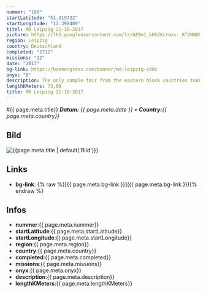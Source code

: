```yaml
---
nummer: "108"
startLatitude: "51.319722"
startLongitude: "12.398409"
titel: MD Leipzig 21-10-2017
picture: https://lh3.googleusercontent.com/lr/AFBm1_bH5ZKctmxx-_KT2WNUP8q9W4jBOkTodLQpJWEkhAZirm2-r6co-A7gWuYNfAwnUFQcT-Y7V2SnZ2UNu8wk63T-De-I5V_84wYr1r_gZ63QEXTZ_P4VXFAtgmNR8PwiiU6uFJbEm1UReWwFHtbm3rx5E-5NVWWPvqemdZO3gAK-p-50Zhs0rZxZN22QOwSNXy7o9rEdIS3N2kdHa8wd-4aFzsLOSz8i0W1KELztEvIQlkpyd68eMJRgrD2QfUSepKdPfisj7veJ_hZj8wo4dp1yhoSjoOlnjTTIuhLSdpXJV7Pu76IuMUvkFJfkPGj5EkjesXgShMrpKxtGcehFpuClHfHuZaVkNEFZste2VALXh3gWqD78qL9oEhWIwbN3OrfJnC2PQB4T5EKtHbzc7uWskOQMAgBOn4R_0q9H670sK4o7-dfc3lRH1PVX-21bd_xq9VfrNoaAf3nhgfY5_vcmUHxzoQOfzAxzxmjdRxIswc9MOnCDYQZ-MD-Cc2WTt-P3OclUn1U04EkmgrI61mAeFs15U0qFMqy74vqS_YRA4AnPX1t0VkdfxdhiGmMsvxQn2TlIGOsg5fyacBF-qr0JSL4AH7vDXvuuBDxlMWss9U3tnqWX3ejANso1jXuNIfjzUwzsP40LyjTwjoyEh_rGmTnUvux_KdQstK2_Tb5BBvFIPmaZQUmgkQxoJs6ofzHO5onhGQ
region: Leipzig
country: Deutschland
completed: "2712"
missions: "12"
date: "2017"
bg-link: https://bannergress.com/banner/md-leipzig-cd0c
onyx: "0"
description: The only sample fair from the eastern block countries took place here. Once a year it brought some western flair to the GDR.
lengthKMeters: 73,00
title: MD Leipzig 21-10-2017
---
```


#{{ page.meta.title}}
_**Datum:** {{ page.meta.date }} • **Country:**{{ page.meta.country}}_

## Bild
![{{page.meta.title | default('Bild')}}]({{page.meta.picture}})

## Links
- **bg-link**: {% raw %}[{{ page.meta.bg-link }}]({{ page.meta.bg-link }}){% endraw %}

## Infos
- **nummer**:{{ page.meta.nummer}}
- **startLatitude**:{{ page.meta.startLatitude}}
- **startLongitude**:{{ page.meta.startLongitude}}
- **region**:{{ page.meta.region}}
- **country**:{{ page.meta.country}}
- **completed**:{{ page.meta.completed}}
- **missions**:{{ page.meta.missions}}
- **onyx**:{{ page.meta.onyx}}
- **description**:{{ page.meta.description}}
- **lengthKMeters**:{{ page.meta.lengthKMeters}}

